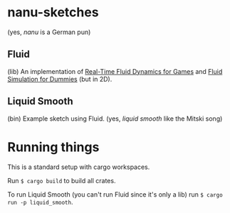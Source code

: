 # nanu-sketches

(yes, *nanu* is a German pun)

## Fluid

(lib) An implementation of [Real-Time Fluid Dynamics for Games](https://damassets.autodesk.net/content/dam/autodesk/www/autodesk-reasearch/Publications/pdf/realtime-fluid-dynamics-for.pdf) and [Fluid Simulation for Dummies](https://mikeash.com/pyblog/fluid-simulation-for-dummies.html) (but in 2D).

## Liquid Smooth

(bin) Example sketch using Fluid. (yes, *liquid smooth* like the Mitski song)


# Running things

This is a standard setup with cargo workspaces.

Run `$ cargo build` to build all crates.

To run Liquid Smooth (you can't run Fluid since it's only a lib) run `$ cargo run -p liquid_smooth`.
